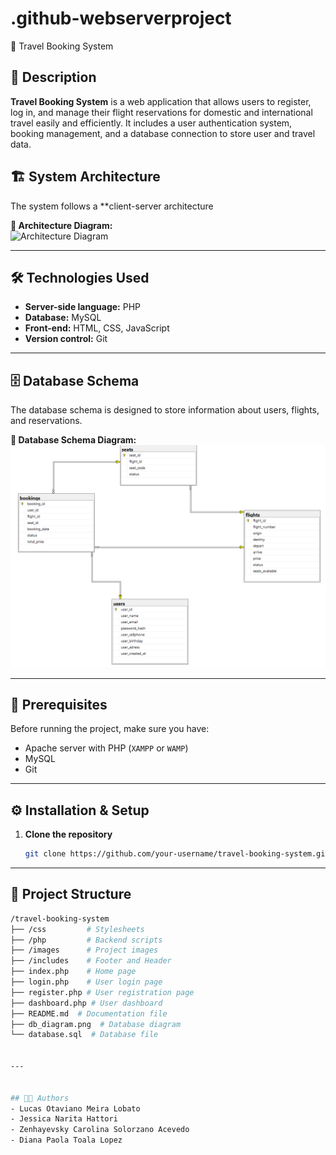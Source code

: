# .github-webserverproject

 🛫 Travel Booking System  

## 📖 Description  
**Travel Booking System** is a web application that allows users to register, log in, and manage their flight reservations for domestic and international travel easily and efficiently.  It includes a user authentication system, booking management, and a database connection to store user and travel data.


## 🏗️ System Architecture  
The system follows a **client-server architecture


**📌 Architecture Diagram:**  
![Architecture Diagram](https://github.com/dptoala/WebTest2025/blob/main/database/architecture.png)  

---

## 🛠️ Technologies Used  
- **Server-side language:** PHP  
- **Database:** MySQL  
- **Front-end:** HTML, CSS, JavaScript  
- **Version control:** Git 

---

## 🗄️ Database Schema  
The database schema is designed to store information about users, flights, and reservations.  

**📌 Database Schema Diagram:**  
![Database Schema](https://github.com/dptoala/WebTest2025/blob/main/database/db_diagram.png)


---

## 📌 Prerequisites  
Before running the project, make sure you have:  
- Apache server with PHP (`XAMPP` or `WAMP`)  
- MySQL  
- Git  


---


## ⚙️ Installation & Setup  
1. **Clone the repository**  
   ```sh
   git clone https://github.com/your-username/travel-booking-system.git


---


## 📂 Project Structure  
```bash
/travel-booking-system
├── /css         # Stylesheets
├── /php         # Backend scripts 
├── /images      # Project images
├── /includes    # Footer and Header
├── index.php    # Home page
├── login.php    # User login page
├── register.php # User registration page
├── dashboard.php # User dashboard
├── README.md  # Documentation file
├── db_diagram.png  # Database diagram
└── database.sql  # Database file


---


## 👨‍💻 Authors
- Lucas Otaviano Meira Lobato  
- Jessica Narita Hattori
- Zenhayevsky Carolina Solorzano Acevedo  
- Diana Paola Toala Lopez
